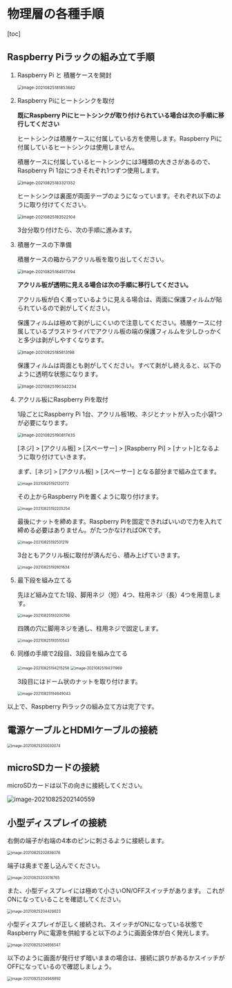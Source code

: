 # 物理層の各種手順



[toc]

## Raspberry Piラックの組み立て手順

1. Raspberry Pi と 積層ケースを開封

   <img src="raspi-k8s-training-materials_r1.assets/image-20210825181853682.png" alt="image-20210825181853682" style="zoom: 67%;" />

2. Raspberry Piにヒートシンクを取付

   **既にRaspberry Piにヒートシンクが取り付けられている場合は次の手順に移行してください**

   ヒートシンクは積層ケースに付属している方を使用します。Raspberry Piに付属しているヒートシンクは使用しません。

   積層ケースに付属しているヒートシンクには3種類の大きさがあるので、Raspberry Pi 1台につきそれぞれ1つずつ使用します。

   <img src="raspi-k8s-training-materials_r1.assets/image-20210825183321352.png" alt="image-20210825183321352" style="zoom: 67%;" />

   ヒートシンクは裏面が両面テープのようになっています。それぞれ以下のように取り付けてください。

   <img src="raspi-k8s-training-materials_r1.assets/image-20210825183522104.png" alt="image-20210825183522104" style="zoom:67%;" />

   3台分取り付けたら、次の手順に進みます。

3. 積層ケースの下準備

   積層ケースの箱からアクリル板を取り出してください。

   <img src="assemble-raspi-rack.assets/image-20210825184517294.png" alt="image-20210825184517294" style="zoom:67%;" />

   **アクリル板が透明に見える場合は次の手順に移行してください。**

   アクリル板が白く濁っているように見える場合は、両面に保護フィルムが貼られているので剥がしてください。

   保護フィルムは極めて剥がしにくいので注意してください。積層ケースに付属しているプラスドライバでアクリル板の端の保護フィルムを少しひっかくと多少は剥がしやすくなります。

   <img src="assemble-raspi-rack.assets/image-20210825185813198.png" alt="image-20210825185813198" style="zoom:67%;" />

   保護フィルムは両面とも剥がしてください。すべて剥がし終えると、以下のように透明な状態になります。

   <img src="assemble-raspi-rack.assets/image-20210825190342234.png" alt="image-20210825190342234" style="zoom:67%;" />

4. アクリル板にRaspberry Piを取付

   1段ごとにRaspberry Pi 1台、アクリル板1枚、ネジとナットが入った小袋1つが必要になります。

   <img src="assemble-raspi-rack.assets/image-20210825190817435.png" alt="image-20210825190817435" style="zoom:67%;" />

   [ネジ] > [アクリル板] > [スペーサー] > [Raspberry Pi] > [ナット]となるように取り付けていきます。

   まず、[ネジ] > [アクリル板] > [スペーサー] となる部分まで組み立てます。

   <img src="assemble-raspi-rack.assets/image-20210825192120772.png" alt="image-20210825192120772" style="zoom: 60%;" />

   その上からRaspberry Piを置くように取り付けます。

   <img src="assemble-raspi-rack.assets/image-20210825192205254.png" alt="image-20210825192205254" style="zoom:60%;" />

   最後にナットを締めます。Raspberry Piを固定できればいいので力を入れて締める必要はありません。がたつかなければOKです。

   <img src="assemble-raspi-rack.assets/image-20210825192531219.png" alt="image-20210825192531219" style="zoom:60%;" />

   3台ともアクリル板に取付が済んだら、積み上げていきます。

   <img src="assemble-raspi-rack.assets/image-20210825192801634.png" alt="image-20210825192801634" style="zoom:60%;" />

5. 最下段を組み立てる

   先ほど組み立てた1段、脚用ネジ（短）4つ、柱用ネジ（長）4つを用意します。

   <img src="assemble-raspi-rack.assets/image-20210825193200766.png" alt="image-20210825193200766" style="zoom:60%;" />

   四隅の穴に脚用ネジを通し、柱用ネジで固定します。

   <img src="assemble-raspi-rack.assets/image-20210825193510543.png" alt="image-20210825193510543" style="zoom:60%;" />

6. 同様の手順で2段目、3段目を組み立てる

   <img src="assemble-raspi-rack.assets/image-20210825194215258.png" alt="image-20210825194215258" style="zoom:60%;" />

   <img src="assemble-raspi-rack.assets/image-20210825194311969.png" alt="image-20210825194311969" style="zoom:60%;" />

   3段目にはドーム状のナットを取り付けます。

   <img src="assemble-raspi-rack.assets/image-20210825194649043.png" alt="image-20210825194649043" style="zoom:60%;" />

以上で、Raspberry Piラックの組み立て方は完了です。



## 電源ケーブルとHDMIケーブルの接続

<img src="assemble-raspi-rack.assets/image-20210825200030074.png" alt="image-20210825200030074" style="zoom:60%;" />



## microSDカードの接続

microSDカードは以下の向きに接続してください。

![image-20210825202140559](assemble-raspi-rack.assets/image-20210825202140559.png)



## 小型ディスプレイの接続

右側の端子が右端の4本のピンに刺さるように接続します。

<img src="assemble-raspi-rack.assets/image-20210825202836076.png" alt="image-20210825202836076" style="zoom: 60%;" />

端子は奥まで差し込んでください。

<img src="assemble-raspi-rack.assets/image-20210825203016765.png" alt="image-20210825203016765" style="zoom: 60%;" />

また、小型ディスプレイには極めて小さいON/OFFスイッチがあります。
これがONになっていることを確認してください。

<img src="assemble-raspi-rack.assets/image-20210825204426623.png" alt="image-20210825204426623" style="zoom:60%;" />

小型ディスプレイが正しく接続され、スイッチがONになっている状態でRaspberry Piに電源を供給すると以下のように画面全体が白く発光します。

<img src="assemble-raspi-rack.assets/image-20210825204656547.png" alt="image-20210825204656547" style="zoom: 60%;" />

以下のように画面が発行せず暗いままの場合は、接続に誤りがあるかスイッチがOFFになっているので確認しましょう。

<img src="assemble-raspi-rack.assets/image-20210825204948892.png" alt="image-20210825204948892" style="zoom:60%;" />